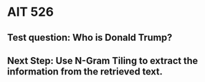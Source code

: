 # AIT 526
## Test question: Who is Donald Trump?
## Next Step: Use N-Gram Tiling to extract the information from the retrieved text.